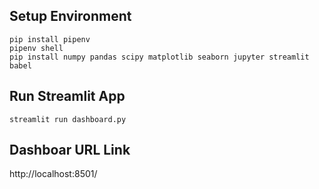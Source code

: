 ## **Setup Environment**
```
pip install pipenv
pipenv shell
pip install numpy pandas scipy matplotlib seaborn jupyter streamlit babel
```

## **Run Streamlit App**
```
streamlit run dashboard.py
```

## **Dashboar URL Link**
http://localhost:8501/
